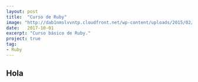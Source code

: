 ```yaml
---
layout: post
title:  "Curso de Ruby"
image: "http://dab1nmslvvntp.cloudfront.net/wp-content/uploads/2015/02/1424055625jekyll.png"
date:   2017-10-01
excerpt: "Curso básico de Ruby."
project: true
tag:
- Ruby
---
```


## Hola
